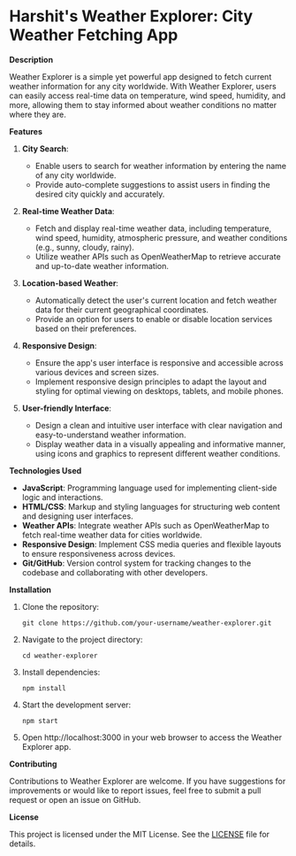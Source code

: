<h1> Harshit's Weather Explorer: City Weather Fetching App</h1>

**Description**

Weather Explorer is a simple yet powerful app designed to fetch current weather information for any city worldwide. With Weather Explorer, users can easily access real-time data on temperature, wind speed, humidity, and more, allowing them to stay informed about weather conditions no matter where they are.

**Features**

1. **City Search**: 
   - Enable users to search for weather information by entering the name of any city worldwide.
   - Provide auto-complete suggestions to assist users in finding the desired city quickly and accurately.

2. **Real-time Weather Data**: 
   - Fetch and display real-time weather data, including temperature, wind speed, humidity, atmospheric pressure, and weather conditions (e.g., sunny, cloudy, rainy).
   - Utilize weather APIs such as OpenWeatherMap to retrieve accurate and up-to-date weather information.

3. **Location-based Weather**: 
   - Automatically detect the user's current location and fetch weather data for their current geographical coordinates.
   - Provide an option for users to enable or disable location services based on their preferences.

4. **Responsive Design**: 
   - Ensure the app's user interface is responsive and accessible across various devices and screen sizes.
   - Implement responsive design principles to adapt the layout and styling for optimal viewing on desktops, tablets, and mobile phones.

5. **User-friendly Interface**: 
   - Design a clean and intuitive user interface with clear navigation and easy-to-understand weather information.
   - Display weather data in a visually appealing and informative manner, using icons and graphics to represent different weather conditions.


**Technologies Used**

- **JavaScript**: Programming language used for implementing client-side logic and interactions.
- **HTML/CSS**: Markup and styling languages for structuring web content and designing user interfaces.
- **Weather APIs**: Integrate weather APIs such as OpenWeatherMap to fetch real-time weather data for cities worldwide.
- **Responsive Design**: Implement CSS media queries and flexible layouts to ensure responsiveness across devices.
- **Git/GitHub**: Version control system for tracking changes to the codebase and collaborating with other developers.

**Installation**

1. Clone the repository:
   ```
   git clone https://github.com/your-username/weather-explorer.git
   ```

2. Navigate to the project directory:
   ```
   cd weather-explorer
   ```

3. Install dependencies:
   ```
   npm install
   ```

4. Start the development server:
   ```
   npm start
   ```

5. Open http://localhost:3000 in your web browser to access the Weather Explorer app.

**Contributing**

Contributions to Weather Explorer are welcome. If you have suggestions for improvements or would like to report issues, feel free to submit a pull request or open an issue on GitHub.

**License**

This project is licensed under the MIT License. See the [LICENSE](LICENSE) file for details.
